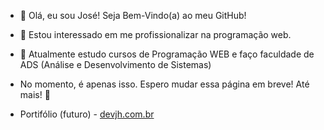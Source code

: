 - 👋 Olá, eu sou José! Seja Bem-Vindo(a) ao meu GitHub!
- 👀 Estou interessado em me profissionalizar na programação web.
- 🌱 Atualmente estudo cursos de Programação WEB e faço faculdade de ADS (Análise e Desenvolvimento de Sistemas)

- No momento, é apenas isso. Espero mudar essa página em breve! Até mais! 👋
- Portifólio (futuro) - <a href="https://devjh.com.br" target="_blank">devjh.com.br</a>

<!---
DEV-HenriQ/DEV-HenriQ is a ✨ special ✨ repository because its `README.md` (this file) appears on your GitHub profile.
You can click the Preview link to take a look at your changes.
--->

